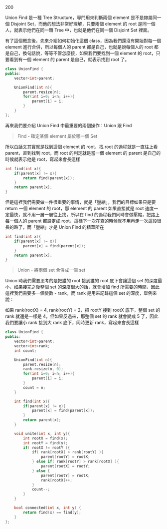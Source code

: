 200

Union Find 是一種 Tree Structure，專門用來判斷兩個 element 是不是隸屬同一個 Disjoint Set，而他的想法非常好理解，只要兩個 element 的 root 是同一個人，就表示他們在同一顆 Tree 中，也就是他們在同一個 Disjoint Set 裡面。

有了這個概念後，先來介紹如何初始化這個 class，因為我們還沒有開始對每一個 element 進行合併，所以每個人的 parent 都是自己，也就是說每個人的 root 都是自己，換句話說，等等不管怎麼接，如果我們要找到一個 element 的 root，只要看到有一個 element 的 parent 是自己，就表示找到 root 了。

```cpp
class UnionFind {
public:
    vector<int>parent;

    UnionFind(int n){
        parent.resize(n);
        for(int i=0; i<n; i++){
            parent[i] = i;
        }
    }
};
```

再來我們要介紹 Union Find 中最重要的兩個操作：Union 跟 Find

> Find - 確定某個 element 屬於哪一個 Set

所以白話文其實就是找到這個 element 的 root，找 root 的過程就是一直往上看 parent，直到找到 root，而 root 的判定就是當一個 element 的 parent 是自己的時候就表示他是 root，寫起來會長這樣

```cpp
int find(int x){
    if(parent[x] != x){
        return find(parent[x]);
    }
    return parent[x];
}
```

但是這裡我們需要做一件很重要的事情，就是「壓縮」，我們的目標如果只是要 return 一個 element 的 root，那 element 的 parent 如果直接就是 root 速度一定最快，就不用一層一層往上找，所以在 find 的過程我們同時會做壓縮，把路上每一個人的 parent 都設定成 root，這樣下一次在查的時候就不用再走一次這段很長的路了，而「壓縮」才是 Union Find 的精華所在

```cpp
int find(int x){
    if(parent[x] != x){
        parent[x] = find(parent[x]);
    }
    return parent[x];
}
```

> Union - 將兩個 set 合併成一個 set

Union 時我們需要思考的是把誰的 root 接到誰的 root 底下會讓這個 set 的深度最小，如果接完之後整個 set 的深度很大的話，就會增加 find 所需要的時間，因此這裡我們需要多一個變數 - rank，而 rank 是用來記錄這個 set 的深度，舉例來說：

如果 rank(rootX) = 4, rank(rootY) = 2，把 rootY 接到 rootX 底下，整個 set 的 rank 就還是一樣是 4，但如果反過來，那整個 set 的 rank 就會變成 5 了，因此我們要讓小 rank 接到大 rank 底下，同時更新 rank，寫起來會長這樣

```cpp
class UnionFind {
public:
    vector<int>parent;
    vector<int>rank;
    int count;

    UnionFind(int n){
        parent.resize(n);
        rank.resize(n, 0);
        for(int i=0; i<n; i++){
            parent[i] = i;
        }
        count = n;
    }

    int find(int x){
        if(parent[x] != x){
            parent[x] = find(parent[x]);
        }
        return parent[x];
    }

    void unite(int x, int y){
        int rootX = find(x);
        int rootY = find(y);
        if( rootX != rootY ){
            if( rank[rootX] > rank[rootY] ){
                parent[rootY] = rootX;
            } else if( rank[rootY] > rank[rootX] ){
                parent[rootX] = rootY;
            } else {
                parent[rootY] = rootX;
                rank[rootX]++;
            }
            count--;
        }
    }

    bool connected(int x, int y) {
        return find(x) == find(y);
    }
};
```